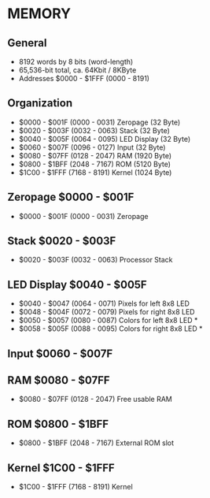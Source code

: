 # MEMORY

## General

- 8192 words by 8 bits (word-length)
- 65,536-bit total, ca. 64Kbit / 8KByte
- Addresses $0000 - $1FFF (0000 - 8191)

## Organization

- $0000 - $001F (0000 - 0031) Zeropage (32 Byte)
- $0020 - $003F (0032 - 0063) Stack (32 Byte)
- $0040 - $005F (0064 - 0095) LED Display (32 Byte)
- $0060 - $007F (0096 - 0127) Input (32 Byte)
- $0080 - $07FF (0128 - 2047) RAM (1920 Byte)
- $0800 - $1BFF (2048 - 7167) ROM (5120 Byte)
- $1C00 - $1FFF (7168 - 8191) Kernel (1024 Byte)

## Zeropage $0000 - $001F

- $0000 - $001F (0000 - 0031) Zeropage

## Stack $0020 - $003F

- $0020 - $003F (0032 - 0063) Processor Stack

## LED Display $0040 - $005F

- $0040 - $0047 (0064 - 0071) Pixels for left 8x8 LED
- $0048 - $004F (0072 - 0079) Pixels for right 8x8 LED
- $0050 - $0057 (0080 - 0087) Colors for left 8x8 LED *
- $0058 - $005F (0088 - 0095) Colors for right 8x8 LED *

## Input $0060 - $007F

## RAM $0080 - $07FF

- $0080 - $07FF (0128 - 2047) Free usable RAM

## ROM $0800 - $1BFF

- $0800 - $1BFF (2048 - 7167) External ROM slot

## Kernel $1C00 - $1FFF

- $1C00 - $1FFF (7168 - 8191) Kernel